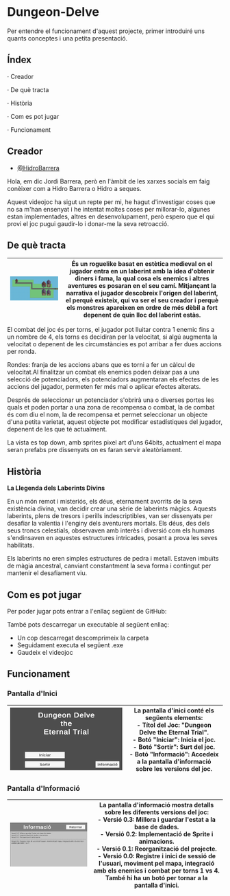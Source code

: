 
# Dungeon-Delve

Per entendre el funcionament d'aquest projecte, primer introduiré uns quants conceptes i una petita presentació.



## Índex

· Creador

· De què tracta

· Història

· Com es pot jugar

· Funcionament
## Creador

- [@HidroBarrera](https://github.com/HidroBarrera)

Hola, em dic Jordi Barrera, però en l'àmbit de les xarxes socials em faig conèixer com a Hidro Barrera o Hidro a seques.

Aquest videojoc ha sigut un repte per mi, he hagut d'investigar coses que no sa m'han ensenyat i he intentat moltes coses per millorar-lo, algunes estan implementades, altres en desenvolupament, però espero que el qui provi el joc pugui gaudir-lo i donar-me la seva retroacció.
## De què tracta

| ![Referencia](https://github.com/HidroBarrera/Image-DDET-Readmy/blob/main/MapaCiutat.png) | És un roguelike basat en estètica medieval on el jugador entra en un laberint amb la idea d'obtenir diners i fama, la qual cosa els enemics i altres aventures es posaran en el seu camí. Mitjançant la narrativa el jugador descobreix l'origen del laberint, el perquè existeix, qui va ser el seu creador i perquè els monstres apareixen en ordre de més dèbil a fort depenent de quin lloc del laberint estàs. |
|--------------------------------------------------------|-------------------------------------------------------------------------------------------------------------------------------------------------------------------------------------------------------------------------------------------------------------------------------------------------------------------------------------------------|

El combat del joc és per torns, el jugador pot lluitar contra 1 enemic fins a un nombre de 4, els torns es decidiran per la velocitat, si algú augmenta la velocitat o depenent de les circumstàncies es pot arribar a fer dues accions per ronda.

Rondes: franja de les accions abans que es torni a fer un càlcul de velocitat.Al finalitzar un combat els enemics poden deixar pas a una selecció de potenciadors, els potenciadors augmentaran els efectes de les accions del jugador, permeten fer més mal o aplicar efectes alterats.

Després de seleccionar un potenciador s'obrirà una o diverses portes les quals et poden portar a una zona de recompensa o combat, la de combat és com diu el nom, la de recompensa et permet seleccionar un objecte d'una petita varietat, aquest objecte pot modificar estadístiques del jugador, depenent de les que té actualment.

La vista es top down, amb sprites pixel art d’uns 64bits, actualment el mapa seran prefabs pre dissenyats on es faran servir aleatòriament.

## Història

**La Llegenda dels Laberints Divins**

En un món remot i misteriós, els déus, eternament avorrits de la seva existència divina, van decidir crear una sèrie de laberints màgics. Aquests laberints, plens de tresors i perills indescriptibles, van ser dissenyats per desafiar la valentia i l'enginy dels aventurers mortals. Els déus, des dels seus troncs celestials, observaven amb interès i diversió com els humans s'endinsaven en aquestes estructures intricades, posant a prova les seves habilitats.

Els laberints no eren simples estructures de pedra i metall. Estaven imbuïts de màgia ancestral, canviant constantment la seva forma i contingut per mantenir el desafiament viu.


## Com es pot jugar

Per poder jugar pots entrar a l'enllaç següent de GitHub:

També pots descarregar un executable al següent enllaç:

- Un cop descarregat descomprimeix la carpeta
- Seguidament executa el següent .exe
- Gaudeix el videojoc
## Funcionament

### Pantalla d'Inici

| ![Pantalla d'Inici](https://github.com/HidroBarrera/Image-DDET-Readmy/blob/main/PantallaInici_0.png) | La pantalla d'inici conté els següents elements: <br>- **Títol del Joc**: "Dungeon Delve the Eternal Trial". <br>- **Botó "Iniciar"**: Inicia el joc. <br>- **Botó "Sortir"**: Surt del joc. <br>- **Botó "Informació"**: Accedeix a la pantalla d'informació sobre les versions del joc. |
|--------------------------------------------------------|-------------------------------------------------------------------------------------------------------------------------------------------------------------------------------------------------------------------------------------------------------------------------------------------------------------------------------------------------------------------------------|

### Pantalla d'Informació

| ![Pantalla d'Informació](https://github.com/HidroBarrera/Image-DDET-Readmy/blob/main/PantallaInformacio_0.png) | La pantalla d'informació mostra detalls sobre les diferents versions del joc: <br>- **Versió 0.3**: Millora i guardar l'estat a la base de dades. <br>- **Versió 0.2**: Implementació de Sprite i animacions. <br>- **Versió 0.1**: Reorganització del projecte. <br>- **Versió 0.0**: Registre i inici de sessió de l'usuari, moviment pel mapa, integració amb els enemics i combat per torns 1 vs 4. També hi ha un botó per tornar a la pantalla d'inici. |
|--------------------------------------------------------|-------------------------------------------------------------------------------------------------------------------------------------------------------------------------------------------------------------------------------------------------------------------------------------------------------------------------------------------------------------------------------|

